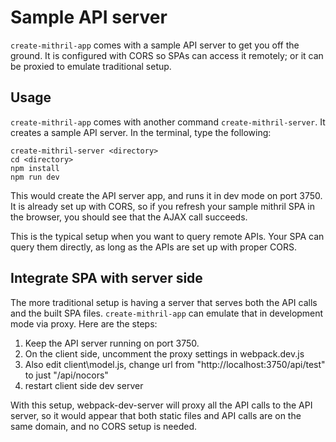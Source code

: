 # Sample API server

`create-mithril-app` comes with a sample API server to get you off the ground. It is configured with CORS so SPAs can access it remotely; or it can be proxied to emulate traditional setup.


## Usage

`create-mithril-app` comes with another command `create-mithril-server`. It creates a sample API server. In the terminal, type the following:
```
create-mithril-server <directory>
cd <directory>
npm install
npm run dev
```

This would create the API server app, and runs it in dev mode on port 3750. It is already set up with CORS, so if you refresh your sample mithril SPA in the browser, you should see that the AJAX call succeeds.

This is the typical setup when you want to query remote APIs. Your SPA can query them directly, as long as the APIs are set up with proper CORS.


## Integrate SPA with server side

The more traditional setup is having a server that serves both the API calls and the built SPA files. `create-mithril-app` can emulate that in development mode via proxy. Here are the steps:
1. Keep the API server running on port 3750.
2. On the client side, uncomment the proxy settings in webpack.dev.js
3. Also edit client\model.js, change url from "http://localhost:3750/api/test" to just "/api/nocors"
4. restart client side dev server

With this setup, webpack-dev-server will proxy all the API calls to the API server, so it would appear that both static files and API calls are on the same domain, and no CORS setup is needed.
